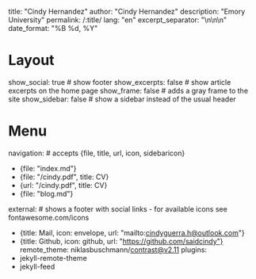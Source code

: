 title: "Cindy Hernandez"
author: "Cindy Hernandez"
description: "Emory University"
permalink: /:title/
lang: "en"
excerpt_separator: "\n\n\n"
date_format: "%B %d, %Y"
# Layout
show_social: true         # show footer
show_excerpts: false       # show article excerpts on the home page
show_frame: false           # adds a gray frame to the site
show_sidebar: false        # show a sidebar instead of the usual header
# Menu

navigation:                # accepts {file, title, url, icon, sidebaricon}
  - {file: "index.md"}
  - {file: "/cindy.pdf", title: CV}
  - {url: "/cindy.pdf", title: CV}
  - {file: "blog.md"}

external:                  # shows a footer with social links - for available icons see fontawesome.com/icons
  - {title: Mail, icon: envelope, url: "mailto:cindyguerra.h@outlook.com"}
  - {title: Github, icon: github, url: "https://github.com/saidcindy"}
remote_theme: niklasbuschmann/contrast@v2.11
plugins:
  - jekyll-remote-theme
  - jekyll-feed
